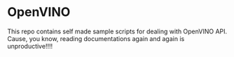 # OpenVINO

This repo contains self made sample scripts for dealing with OpenVINO API. Cause, you know, reading documentations again and again is unproductive!!!!
